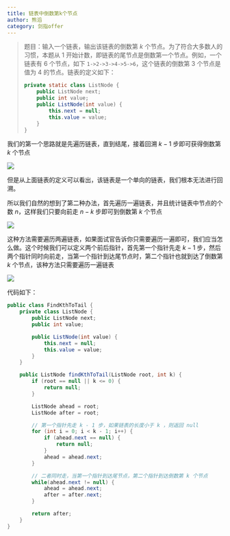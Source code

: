 ```yaml
---
title: 链表中倒数第k个节点
author: 熊滔
category: 剑指offer
---
```


> 题目：输入一个链表，输出该链表的倒数第 $k$ 个节点。为了符合大多数人的习惯，本题从 $1$ 开始计数，即链表的尾节点是倒数第一个节点。例如，一个链表有 $6$ 个节点，如下 `1->2->3->4->5->6`，这个链表的倒数第 $3$ 个节点是值为 $4$ 的节点。链表的定义如下：
>
> ```java
> private static class ListNode {
>     public ListNode next;
>     public int value;
>     public ListNode(int value) {
>         this.next = null;
>         this.value = value;
>     }
> }
> ```

我们的第一个思路就是先遍历链表，直到结尾，接着回溯 $k - 1$ 步即可获得倒数第 $k$ 个节点

<img src="https://gitee.com/lastknightcoder/blogimage/raw/master/202006161340.svg"/>

但是从上面链表的定义可以看出，该链表是一个单向的链表，我们根本无法进行回溯。

所以我们自然的想到了第二种办法，首先遍历一遍链表，并且统计链表中节点的个数 $n$，这样我们只要向前走 $n - k$ 步即可到倒数第 $k$ 个节点

<img src="https://gitee.com/lastknightcoder/blogimage/raw/master/202006161344.svg"/>

这种方法需要遍历两遍链表，如果面试官告诉你只需要遍历一遍即可，我们应当怎么做。这个时候我们可以定义两个前后指针，首先第一个指针先走 $k - 1$ 步，然后两个指针同时向前走，当第一个指针到达尾节点时，第二个指针也就到达了倒数第 $k$ 个节点，该种方法只需要遍历一遍链表

<img src="https://gitee.com/lastknightcoder/blogimage/raw/master/202006161351.svg"/>

代码如下：

```java
public class FindKthToTail {
    private class ListNode {
        public ListNode next;
        public int value;

        public ListNode(int value) {
            this.next = null;
            this.value = value;
        }
    }

    public ListNode findKthToTail(ListNode root, int k) {
        if (root == null || k <= 0) {
            return null;
        }

        ListNode ahead = root;
        ListNode after = root;

        // 第一个指针先走 k - 1 步，如果链表的长度小于 k ，则返回 null
        for (int i = 0; i < k - 1; i++) {
            if (ahead.next == null) {
                return null;
            }
            ahead = ahead.next;
        }

        // 二者同时走，当第一个指针到达尾节点，第二个指针到达倒数第 k 个节点
        while(ahead.next != null) {
            ahead = ahead.next;
            after = after.next;
        }

        return after;
    }
}
```



<Disqus />